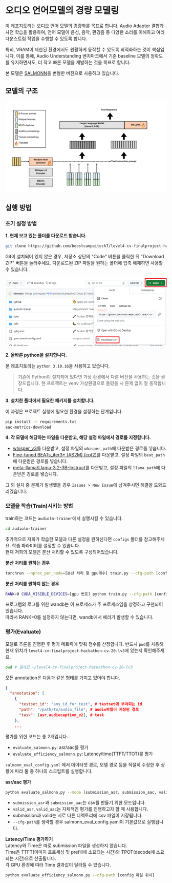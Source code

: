 # 오디오 언어모델의 경량 모델링 
이 레포지토리는 오디오 언어 모델의 경량화를 목표로 합니다. Audio Adapter 결합과 사전 학습을 활용하여, 언어 모델이 음성, 음악, 환경음 등 다양한 소리를 이해하고 여러 다운스트림 작업을 수행할 수 있도록 합니다.

특히, VRAM이 제한된 환경에서도 원활하게 동작할 수 있도록 최적화하는 것이 핵심입니다. 이를 통해, Audio Understanding 벤치마크에서 기존 baseline 모델의 정확도를 유지하면서도, 더 작고 빠른 모델을 개발하는 것을 목표로 합니다.

본 모델은 [SALMONN](https://github.com/bytedance/SALMONN)을 변형한 버전으로 사용하고 있습니다.
## 모델의 구조

![](img/Q-Former.jpg)
## 실행 방법

### 초기 설정 방법

**1. 현재 보고 있는 폴더를 다운로드 받습니다.**
```bash
git clone https://github.com/boostcampaitech7/level4-cv-finalproject-hackathon-cv-20-lv3.git
```
Git이 설치되어 있지 않은 경우, 저장소 상단의 "Code" 버튼을 클릭한 뒤 "Download ZIP" 버튼을 눌러주세요.
다운로드된 ZIP 파일을 원하는 폴더에 압축 해제하면 사용할 수 있습니다.

![](img/image.png)

**2. 올바른 python을 설치합니다.**

본 레포지토리는 `python 3.10.16`을 사용하고 있습니다.

>기존에 Python이 설치되어 있다면 가상 환경에서 다른 버전을 사용하는 것을 권장드립니다.
> 현 프로젝트는 venv 가상환경으로 돌렸을 시 문제 없이 잘 동작합니다.

**3. 설치한 폴더에서 필요한 패키지를 설치합니다.**

이 과정은 프로젝트 실행에 필요한 환경을 설정하는 단계입니다.

```bash
pip install -r requirements.txt
aac-metrics-download
```

**4. 각 모델에 해당하는 파일을 다운받고, 해당 설정 파일에서 경로를 지정합니다.**

- [whisper_v3](https://huggingface.co/openai/whisper-large-v3/tree/main)를 다운받고, 설정 파일의 `whisper_path`에 다운받은 경로를 넣습니다.
- [Fine-tuned BEATs_iter3+ (AS2M) (cpt2)](https://1drv.ms/u/s!AqeByhGUtINrgcpj8ujXH1YUtxooEg?e=E9Ncea)를 다운받고, 설정 파일의 `beat_path`에 다운받은 경로를 넣습니다.
- [meta-llama/Llama-3.2-3B-Instruct](https://huggingface.co/meta-llama/Llama-3.2-3B-Instruct/tree/main)를 다운받고, 설정 파일의 `llama_path`에 다운받은 경로를 넣습니다.

그 외 설치 중 문제가 발생했을 경우 `Issues > New Issue`에 남겨주시면 해결을 도와드리겠습니다.

### 모델을 학습(Train)시키는 방법
train하는 코드는 `audiolm-trainer`에서 실행시킬 수 있습니다.
```bash
cd audiolm-trainer
```
추가적으로 저희가 학습한 모델과 다른 설정을 원하신다면 `configs` 폴더를 참고해주세요. 학습 파라미터를 설정할 수 있습니다.\
현재 저희의 모델은 분산 처리할 수 있도록 구성되어있습니다.


**분산 처리를 원하는 경우**

```bash
torchrun --nproc_per_node=[분산 처리 할 gpu개수] train.py --cfg-path [config 파일 위치] 
```

**분산 처리를 원하지 않는 경우**
```bash
RANK=0 CUDA_VISIBLE_DEVICES=[gpu 번호] python train.py --cfg-path [config 파일 위치]
```
프로그램의 로그를 위한 wandb는 이 프로세스가 주 프로세스임을 상정하고 구현되어있습니다. \
따라서 RANK=0를 설정하지 않는다면, wandb에서 에러가 발생할 수 있습니다.

### 평가(Evaluate)
모델로 추론을 진행한 후 평가 메트릭에 맞춰 점수를 산정합니다.
반드시 `pwd`를 사용해 현재 위치가 `level4-cv-finalproject-hackathon-cv-20-lv3`에 있는지 확인해주세요.
```bash
pwd # 결과값 ~/level4-cv-finalproject-hackathon-cv-20-lv3
```
모든 annotation은 다음과 같은 형태를 가지고 있어야 합니다.

```json
{
  "annotation": [
    {
      "testset_id": "any_id_for_test", # testset에 부여되는 id
      "path": "/path/to/audio_file", # audio파일이 저장된 경로
      "task": [asr,audiocaption_v2], # task
    },
    ...
```

평가를 위한 코드는 총 2개입니다.
- `evaluate_salmonn.py`: asr/aac를 평가
- `evaluate_efficiency_salmonn.py`: Latency/time(TTFT/TTOT)를 평가

`salmonn_eval_config.yaml` 에서 데이터셋 경로, 모델 경로 등을 적절히 수정한 후 상황에 따라 둘 중 하나의 스크립트를 실행합니다.

**asr/aac 평가**

```bash
python evaluate_salmonn.py --mode [submission_asr, submission_aac, valid_asr, valid_aac] --cfg-path [config 파일 위치]
```

- `submission_asr`과 `submission_aac`는 csv를 만들기 위한 모드입니다.
- `valid_asr`, `valid_aac`는 자체적인 평가를 진행하고자 할 때 사용합니다. 
- submission과 valid는 서로 다른 디렉토리에 csv 파일이 저장됩니다.
- `--cfg-path`를 생략할 경우 salmonn_eval_config.yaml이 기본값으로 실행됩니다.

**Latency/Time 평가하기**\
Latency와 Time은 따로 submission 파일을 생성하지 않습니다.\
Time은 TTFT(이미지 프로세싱 및 prefill에 소요되는 시간)와 TPOT(decode에 소요되는 시간)으로 산출됩니다.\
각 GPU 환경에 따라 Time 결과값이 달라질 수 있습니다. 

```bash
python evaluate_efficiency_salmonn.py --cfg-path [config 파일 위치]
```
